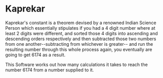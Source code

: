 # Kaprekar
Kaprekar's constant is a theorem devised by a renowned Indian Science Person which essentially stipulates if you had a 4 digit number where at least 2 digits were different, and sorted those 4 digits into ascending and descending orders respectively and then subtracted those two numbers from one another--subtracting from whichever is greater-- and run the resulting number through this whole process again, you eventually are going to get 6174 as a result.


This Software works out how many calculations it takes to reach the number 6174 from a number supplied to it.
